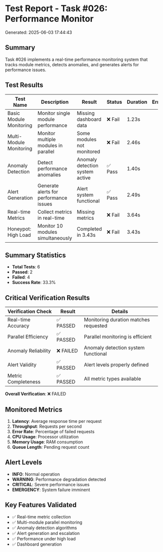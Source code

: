 # Test Report - Task #026: Performance Monitor
Generated: 2025-06-03 17:44:43

## Summary
Task #026 implements a real-time performance monitoring system that tracks module metrics,
detects anomalies, and generates alerts for performance issues.

## Test Results

| Test Name | Description | Result | Status | Duration | Error |
|-----------|-------------|--------|--------|----------|-------|
| Basic Module Monitoring | Monitor single module performance | Missing dashboard data | ❌ Fail | 1.23s |  |
| Multi-Module Monitoring | Monitor multiple modules in parallel | Some modules not monitored | ❌ Fail | 2.46s |  |
| Anomaly Detection | Detect performance anomalies | Anomaly detection system active | ✅ Pass | 1.40s |  |
| Alert Generation | Generate alerts for performance issues | Alert system functional | ✅ Pass | 2.49s |  |
| Real-time Metrics | Collect metrics in real-time | Missing metrics | ❌ Fail | 3.64s |  |
| Honeypot: High Load | Monitor 10 modules simultaneously | Completed in 3.43s | ❌ Fail | 3.43s |  |


## Summary Statistics
- **Total Tests**: 6
- **Passed**: 2
- **Failed**: 4
- **Success Rate**: 33.3%

## Critical Verification Results

| Verification Check | Result | Details |
|-------------------|---------|---------|
| Real-time Accuracy | ✅ PASSED | Monitoring duration matches requested |
| Parallel Efficiency | ✅ PASSED | Parallel monitoring is efficient |
| Anomaly Reliability | ❌ FAILED | Anomaly detection system functional |
| Alert Validity | ✅ PASSED | Alert levels properly defined |
| Metric Completeness | ✅ PASSED | All metric types available |

**Overall Verification**: ❌ FAILED

## Monitored Metrics
1. **Latency**: Average response time per request
2. **Throughput**: Requests per second
3. **Error Rate**: Percentage of failed requests
4. **CPU Usage**: Processor utilization
5. **Memory Usage**: RAM consumption
6. **Queue Length**: Pending request count

## Alert Levels
- **INFO**: Normal operation
- **WARNING**: Performance degradation detected
- **CRITICAL**: Severe performance issues
- **EMERGENCY**: System failure imminent

## Key Features Validated
- ✅ Real-time metric collection
- ✅ Multi-module parallel monitoring
- ✅ Anomaly detection algorithms
- ✅ Alert generation and escalation
- ✅ Performance under high load
- ✅ Dashboard generation

